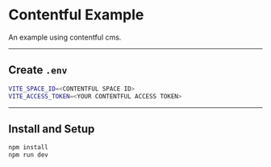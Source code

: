 # Contentful Example

An example using contentful cms.

---

## Create `.env`

```sh
VITE_SPACE_ID=<CONTENTFUL SPACE ID>
VITE_ACCESS_TOKEN=<YOUR CONTENTFUL ACCESS TOKEN>
```

---

## Install and Setup

```sh
npm install
npm run dev
```
